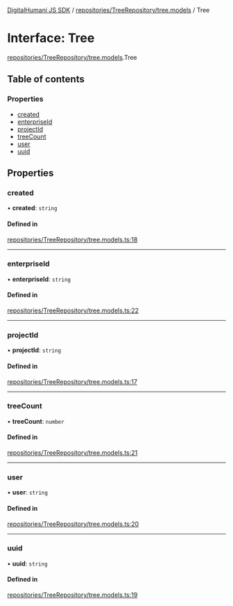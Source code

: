 [DigitalHumani JS SDK](../README.md) / [repositories/TreeRepository/tree.models](../modules/repositories_TreeRepository_tree_models.md) / Tree

# Interface: Tree

[repositories/TreeRepository/tree.models](../modules/repositories_TreeRepository_tree_models.md).Tree

## Table of contents

### Properties

- [created](repositories_TreeRepository_tree_models.Tree.md#created)
- [enterpriseId](repositories_TreeRepository_tree_models.Tree.md#enterpriseid)
- [projectId](repositories_TreeRepository_tree_models.Tree.md#projectid)
- [treeCount](repositories_TreeRepository_tree_models.Tree.md#treecount)
- [user](repositories_TreeRepository_tree_models.Tree.md#user)
- [uuid](repositories_TreeRepository_tree_models.Tree.md#uuid)

## Properties

### created

• **created**: `string`

#### Defined in

[repositories/TreeRepository/tree.models.ts:18](https://github.com/impe93/digital-humani-js-sdk/blob/8605906/src/repositories/TreeRepository/tree.models.ts#L18)

___

### enterpriseId

• **enterpriseId**: `string`

#### Defined in

[repositories/TreeRepository/tree.models.ts:22](https://github.com/impe93/digital-humani-js-sdk/blob/8605906/src/repositories/TreeRepository/tree.models.ts#L22)

___

### projectId

• **projectId**: `string`

#### Defined in

[repositories/TreeRepository/tree.models.ts:17](https://github.com/impe93/digital-humani-js-sdk/blob/8605906/src/repositories/TreeRepository/tree.models.ts#L17)

___

### treeCount

• **treeCount**: `number`

#### Defined in

[repositories/TreeRepository/tree.models.ts:21](https://github.com/impe93/digital-humani-js-sdk/blob/8605906/src/repositories/TreeRepository/tree.models.ts#L21)

___

### user

• **user**: `string`

#### Defined in

[repositories/TreeRepository/tree.models.ts:20](https://github.com/impe93/digital-humani-js-sdk/blob/8605906/src/repositories/TreeRepository/tree.models.ts#L20)

___

### uuid

• **uuid**: `string`

#### Defined in

[repositories/TreeRepository/tree.models.ts:19](https://github.com/impe93/digital-humani-js-sdk/blob/8605906/src/repositories/TreeRepository/tree.models.ts#L19)
